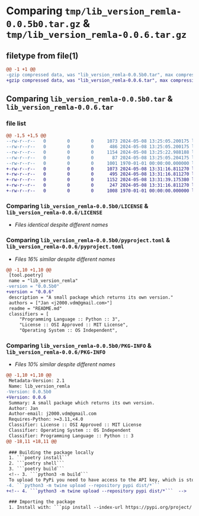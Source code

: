 # Comparing `tmp/lib_version_remla-0.0.5b0.tar.gz` & `tmp/lib_version_remla-0.0.6.tar.gz`

## filetype from file(1)

```diff
@@ -1 +1 @@
-gzip compressed data, was "lib_version_remla-0.0.5b0.tar", max compression
+gzip compressed data, was "lib_version_remla-0.0.6.tar", max compression
```

## Comparing `lib_version_remla-0.0.5b0.tar` & `lib_version_remla-0.0.6.tar`

### file list

```diff
@@ -1,5 +1,5 @@
--rw-r--r--   0        0        0     1073 2024-05-08 13:25:05.200175 lib_version_remla-0.0.5b0/LICENSE
--rw-r--r--   0        0        0      486 2024-05-08 13:25:05.200175 lib_version_remla-0.0.5b0/README.md
--rw-r--r--   0        0        0     1154 2024-05-08 13:25:22.988188 lib_version_remla-0.0.5b0/pyproject.toml
--rw-r--r--   0        0        0       87 2024-05-08 13:25:05.204175 lib_version_remla-0.0.5b0/src/lib_version_remla/return_version.py
--rw-r--r--   0        0        0     1001 1970-01-01 00:00:00.000000 lib_version_remla-0.0.5b0/PKG-INFO
+-rw-r--r--   0        0        0     1073 2024-05-08 13:31:16.811270 lib_version_remla-0.0.6/LICENSE
+-rw-r--r--   0        0        0      495 2024-05-08 13:31:16.811270 lib_version_remla-0.0.6/README.md
+-rw-r--r--   0        0        0     1152 2024-05-08 13:31:39.175380 lib_version_remla-0.0.6/pyproject.toml
+-rw-r--r--   0        0        0      247 2024-05-08 13:31:16.811270 lib_version_remla-0.0.6/src/lib_version_remla/return_version.py
+-rw-r--r--   0        0        0     1008 1970-01-01 00:00:00.000000 lib_version_remla-0.0.6/PKG-INFO
```

### Comparing `lib_version_remla-0.0.5b0/LICENSE` & `lib_version_remla-0.0.6/LICENSE`

 * *Files identical despite different names*

### Comparing `lib_version_remla-0.0.5b0/pyproject.toml` & `lib_version_remla-0.0.6/pyproject.toml`

 * *Files 16% similar despite different names*

```diff
@@ -1,10 +1,10 @@
 [tool.poetry]
 name = "lib_version_remla"
-version = "0.0.5b0"
+version = "0.0.6"
 description = "A small package which returns its own version."
 authors = ["Jan <j2000.vdm@gmail.com>"]
 readme = "README.md"
 classifiers = [
     "Programming Language :: Python :: 3",
     "License :: OSI Approved :: MIT License",
     "Operating System :: OS Independent",
```

### Comparing `lib_version_remla-0.0.5b0/PKG-INFO` & `lib_version_remla-0.0.6/PKG-INFO`

 * *Files 10% similar despite different names*

```diff
@@ -1,10 +1,10 @@
 Metadata-Version: 2.1
 Name: lib_version_remla
-Version: 0.0.5b0
+Version: 0.0.6
 Summary: A small package which returns its own version.
 Author: Jan
 Author-email: j2000.vdm@gmail.com
 Requires-Python: >=3.11,<4.0
 Classifier: License :: OSI Approved :: MIT License
 Classifier: Operating System :: OS Independent
 Classifier: Programming Language :: Python :: 3
@@ -18,11 +18,11 @@
 
 ### Building the package locally
 1. ```poetry install```
 2. ```poetry shell```
 3. ```poetry build```
 <!-- 3. ```python3 -m build```
 To upload to PyPi you need to have access to the API key, which is stored in the team channel -->
-4. ```python3 -m twine upload --repository pypi dist/*``` 
+<!-- 4. ```python3 -m twine upload --repository pypi dist/*```  -->
 
 ### Importing the package
 1. Install with: ```pip install --index-url https://pypi.org/project/ --no-deps lib-version-remla```
```

